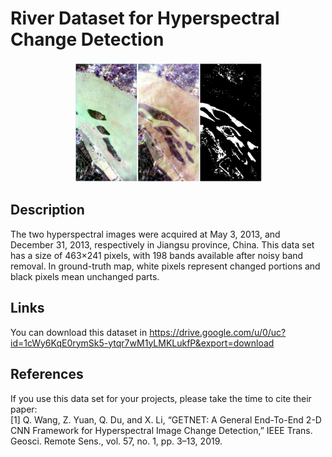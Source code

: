 # River Dataset for Hyperspectral Change Detection
<div align=center><img src="HR.jpg" width="60%" height="60%"></div>

## Description
The two hyperspectral images were acquired at May 3, 2013, and December 31, 2013, respectively in Jiangsu province, China. This data set has a size of 463×241 pixels, with 198 bands available after noisy band removal. In ground-truth map, white pixels represent changed portions and black pixels mean unchanged parts.

## Links
You can download this dataset in https://drive.google.com/u/0/uc?id=1cWy6KqE0rymSk5-ytqr7wM1yLMKLukfP&export=download

## References
If you use this data set for your projects, please take the time to cite their paper:  
[1] Q. Wang, Z. Yuan, Q. Du, and X. Li, “GETNET: A General End-To-End 2-D CNN Framework for Hyperspectral Image Change Detection,” IEEE Trans. Geosci. Remote Sens., vol. 57, no. 1, pp. 3–13, 2019.